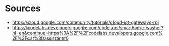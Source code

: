 # Sources

- https://cloud.google.com/community/tutorials/cloud-iot-gateways-rpi
- https://codelabs.developers.google.com/codelabs/smarthome-washer?hl=en&continue=https%3A%2F%2Fcodelabs.developers.google.com%2F%3Fcat%3Dassistant#0
